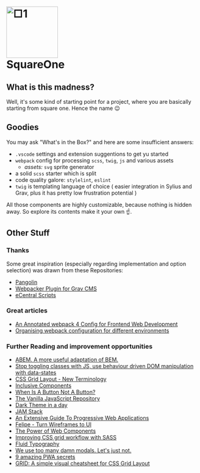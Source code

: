 # <img src="./webpack/config/assets/□1.svg" alt="□1" width="135px"> <br> SquareOne

## What is this madness?

Well, it's some kind of starting point for a project, where you are basically starting from square one. Hence the name 😉

## Goodies

You may ask "What's in the Box?" and here are some insufficient answers:

- `.vscode` settings and extension suggentions to get yu started
- `webpack` config for processing `scss`, `twig`, `js` and various assets
  - *assets:* `svg` sprite generator
- a solid `scss` starter which is split
- code quality galore: `stylelint`, `eslint`
- `twig` is templating language of choice ( easier integration in Sylius and Grav, plus it has pretty low frustration potential )

All those components are highly customizable, because nothing is hidden away. So explore its contents make it your own ☝️.

## Other Stuff

### Thanks

Some great inspiration (especially regarding implementation and option selection) was drawn from these Repositories:

- [Pangolin](https://github.com/pangolinjs)
- [Webpacker Plugin for Grav CMS](https://github.com/jimblue/grav-plugin-webpacker)
- [eCentral Scripts](https://github.com/ecentral/ecentral-scripts)

### Great articles

- [An Annotated webpack 4 Config for Frontend Web Development](https://nystudio107.com/blog/an-annotated-webpack-4-config-for-frontend-web-development)
- [Organising webpack configuration for different environments](https://simonsmith.io/organising-webpack-config-environments)

### Further Reading and improvement opportunities

- [ABEM. A more useful adaptation of BEM.](https://css-tricks.com/abem-useful-adaptation-bem/)
- [Stop toggling classes with JS, use behaviour driven DOM manipulation with data-states](https://ultimatecourses.com/blog/stop-toggling-classes-with-js-use-behaviour-driven-dom-manipulation-with-data-states)
- [CSS Grid Layout - New Terminology](https://codepen.io/stacy/pen/ObmjeZ)
- [Inclusive Components](https://inclusive-components.design)
- [When Is A Button Not A Button?](https://www.smashingmagazine.com/2019/02/buttons-interfaces/)
- [The Vanilla JavaScript Repository](https://vanillalist.top)
- [Dark Theme in a day](https://medium.com/@mwichary/dark-theme-in-a-day-3518dde2955a)
- [JAM Stack](https://jamstack.org/resources/)
- [An Extensive Guide To Progressive Web Applications](https://www.smashingmagazine.com/2018/11/guide-pwa-progressive-web-applications/)
- [Felipe - Turn Wireframes to UI](https://www.arielverber.com/felipe/)
- [The Power of Web Components](https://hacks.mozilla.org/2018/11/the-power-of-web-components/)
- [Improving CSS grid workflow with SASS](https://lisilinhart.info/posts/css-grid-sass/)
- [Fluid Typography](https://css-tricks.com/snippets/css/fluid-typography/)
- [We use too many damn modals. Let's just not.](https://modalzmodalzmodalz.com/#content)
- [9 amazing PWA secrets](https://www.creativebloq.com/features/9-amazing-pwa-secrets)
- [GRID: A simple visual cheatsheet for CSS Grid Layout](http://grid.malven.co)
